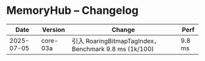 # MemoryHub – Changelog

| Date | Version | Change | Perf |
|------|---------|--------|------|
| 2025-07-05 | core-03a | 引入 RoaringBitmapTagIndex，Benchmark 9.8 ms (1k/100) | 9.8 ms | 